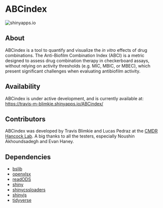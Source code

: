 # ABCindex

<!-- badges: start -->
![shinyapps.io](https://github.com/hancockinformatics/ABCindex/actions/workflows/shiny-deploy.yaml/badge.svg)
<!-- badges: end -->


## About

ABCindex is a tool to quantify and visualize the *in vitro* effects of drug 
combinations. The Anti-Biofilm Combination Index (ABCI) is a metric designed
to assess drug combination therapy in checkerboard assays, without relying on
activity thresholds (e.g. MIC, MBIC, or MBEC), which present significant 
challenges when evaluating antibiofilm activity.


## Availability

ABCindex is under active development, and is currently available at: 
https://travis-m-blimkie.shinyapps.io/ABCindex/


## Contributors

ABCindex was developed by Travis Blimkie and Lucas Pedraz at the 
[CMDR Hancock Lab](http://cmdr.ubc.ca/bobh/). A big thanks to all the testers, 
especially Noushin Akhoundsadegh and Evan Haney.


## Dependencies

- [bslib](https://rstudio.github.io/bslib/index.html)
- [openxlsx](https://ycphs.github.io/openxlsx/index.html)
- [readODS](https://docs.ropensci.org/readODS/)
- [shiny](https://www.rstudio.com/products/shiny/)
- [shinycssloaders](https://github.com/daattali/shinycssloaders)
- [shinyjs](https://deanattali.com/shinyjs/)
- [tidyverse](https://www.tidyverse.org/)
